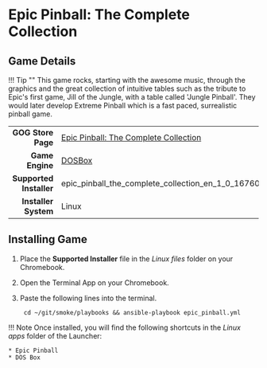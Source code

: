 # Epic Pinball: The Complete Collection

## Game Details

!!! Tip ""
    This game rocks, starting with the awesome music, through the graphics and the great collection of intuitive tables such as the tribute to Epic's first game, Jill of the Jungle, with a table called 'Jungle Pinball'.  They would later develop Extreme Pinball which is a fast paced, surrealistic pinball game.

|  |  |
|--:|:--|
| **GOG Store Page** | [Epic Pinball: The Complete Collection](https://www.gog.com/game/epic_pinball_the_complete_collection) |
| **Game Engine** | [DOSBox](https://www.dosbox.com/) |
| **Supported Installer** | epic_pinball_the_complete_collection_en_1_0_16760.sh |
| **Installer System** | Linux |

## Installing Game
1. Place the **Supported Installer** file in the *Linux files* folder on your Chromebook.
1. Open the Terminal App on your Chromebook.
1. Paste the following lines into the terminal.

        cd ~/git/smoke/playbooks && ansible-playbook epic_pinball.yml

!!! Note
    Once installed, you will find the following shortcuts in the *Linux apps* folder of the Launcher:
    
    * Epic Pinball
    * DOS Box